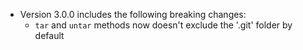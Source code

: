 * Version 3.0.0 includes the following breaking changes:
  - `tar` and `untar` methods now doesn't exclude the '.git' folder by default
